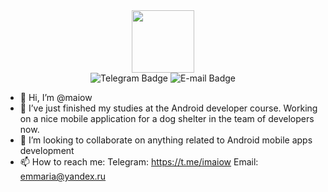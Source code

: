 <div id="header" align="center">
  <img src="https://media.giphy.com/media/gINV2UOvgvJ4KBOWBL/giphy.gif" width="100"/>
</div>
<div id="badges"  align="center">
  <img src=https://img.shields.io/badge/Telegram-%40imaiow-blue?logo=telegram alt="Telegram Badge"/>
  <img src=https://img.shields.io/badge/@E--mail-emmaria%40yandex.ru-darkgreen alt="E-mail Badge"/>
</div>

- 👋 Hi, I’m @maiow
- 🌱 I’ve just finished my studies at the Android developer course. Working on a nice mobile application for a dog shelter in the team of developers now.
- 💞️ I’m looking to collaborate on anything related to Android mobile apps development
- 📫 How to reach me: Telegram: https://t.me/imaiow Email: emmaria@yandex.ru

<!---
maiow/maiow is a ✨ special ✨ repository because its `README.md` (this file) appears on your GitHub profile.
You can click the Preview link to take a look at your changes.
--->
